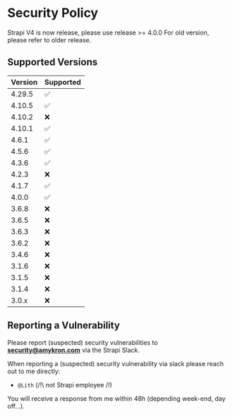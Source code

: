 # Security Policy

Strapi V4 is now release, please use release >= 4.0.0
For old version, please refer to older release.

## Supported Versions

| Version | Supported          |
|---------|--------------------|
| 4.29.5  | :white_check_mark: |
| 4.10.5  | :white_check_mark: |
| 4.10.2  | :x:                |
| 4.10.1  | :white_check_mark: |
| 4.6.1   | :white_check_mark: |
| 4.5.6   | :white_check_mark: |
| 4.3.6   | :white_check_mark: |
| 4.2.3   | :x:                |
| 4.1.7   | :white_check_mark: |
| 4.0.0   | :white_check_mark: |
| 3.6.8   | :x:                |
| 3.6.5   | :x:                |
| 3.6.3   | :x:                |
| 3.6.2   | :x:                |
| 3.4.6   | :x:                |
| 3.1.6   | :x:                |
| 3.1.5   | :x:                |
| 3.1.4   | :x:                |
| 3.0.x   | :x:                |

## Reporting a Vulnerability

Please report (suspected) security vulnerabilities to **[security@amykron.com](mailto:security@amykron.com)** via the Strapi Slack.

When reporting a (suspected) security vulnerability via slack please reach out to me directly:
- `@Lith` (/!\ not Strapi employee /!\)

You will receive a response from me within 48h (depending week-end, day off...).
